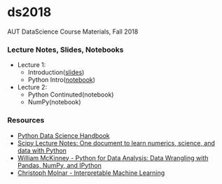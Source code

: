 # ds2018

AUT DataScience Course Materials, Fall 2018

### Lecture Notes, Slides, Notebooks

* Lecture 1:
  * Introduction([slides](https://docs.google.com/presentation/d/1ZWqLOFVlffWJXuqEmShPD7JR0BIM5gCCNI-lp4NAeEo/edit?usp=drivesdk))
  * Python Intro([notebook](http://nbviewer.jupyter.org/github/ahrzb/ds2018/blob/master/01_python.ipynb))
* Lecture 2:
  * Python Continuted(notebook)
  * NumPy(notebook)

###  Resources

* [Python Data Science Handbook](https://jakevdp.github.io/PythonDataScienceHandbook/)
* [Scipy Lecture Notes: One document to learn numerics, science, and data with Python](https://www.scipy-lectures.org/)
* [William McKinney - Python for Data Analysis: Data Wrangling with Pandas, NumPy, and IPython](http://shop.oreilly.com/product/0636920023784.do)
* [Christoph Molnar - Interpretable Machine Learning](https://christophm.github.io/interpretable-ml-book/)
